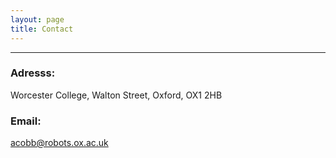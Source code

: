 ```yaml
---
layout: page
title: Contact
---
```

***
### Adresss:
Worcester College,
Walton Street,
Oxford,
OX1 2HB

### Email:
<a href="mailto:acobb@robots.ox.ac.uk">acobb@robots.ox.ac.uk</a>


